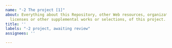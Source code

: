 ```yaml
---
name: "-2 The project [1]"
about: Everything about this Repository, other Web resources, organization/company,
  licenses or other supplemental works or selections, of this project.
title: ''
labels: "-2 project, awaiting review"
assignees: ''

---
```


<!-- Do not remove this comment #project !!!
	Before making a new issue, please search existing !!!
-->

